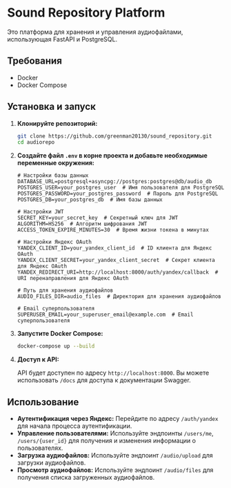 # Sound Repository Platform

Это платформа для хранения и управления аудиофайлами, использующая FastAPI и PostgreSQL.

## Требования

- Docker
- Docker Compose

## Установка и запуск

1. **Клонируйте репозиторий:**

   ```bash
   git clone https://github.com/greenman20130/sound_repository.git
   cd audiorepo
   ```
2. **Создайте файл `.env` в корне проекта и добавьте необходимые переменные окружения:**

   ```env
   # Настройки базы данных
   DATABASE_URL=postgresql+asyncpg://postgres:postgres@db/audio_db
   POSTGRES_USER=your_postgres_user  # Имя пользователя для PostgreSQL
   POSTGRES_PASSWORD=your_postgres_password  # Пароль для PostgreSQL
   POSTGRES_DB=your_postgres_db  # Имя базы данных

   # Настройки JWT
   SECRET_KEY=your_secret_key  # Секретный ключ для JWT
   ALGORITHM=HS256  # Алгоритм шифрования JWT
   ACCESS_TOKEN_EXPIRE_MINUTES=30  # Время жизни токена в минутах

   # Настройки Яндекс OAuth
   YANDEX_CLIENT_ID=your_yandex_client_id  # ID клиента для Яндекс OAuth
   YANDEX_CLIENT_SECRET=your_yandex_client_secret  # Секрет клиента для Яндекс OAuth
   YANDEX_REDIRECT_URI=http://localhost:8000/auth/yandex/callback  # URI перенаправления для Яндекс OAuth

   # Путь для хранения аудиофайлов
   AUDIO_FILES_DIR=audio_files  # Директория для хранения аудиофайлов

   # Email суперпользователя
   SUPERUSER_EMAIL=your_superuser_email@example.com  # Email суперпользователя
   ```
3. **Запустите Docker Compose:**

   ```bash
   docker-compose up --build
   ```
4. **Доступ к API:**

   API будет доступен по адресу `http://localhost:8000`. Вы можете использовать `/docs` для доступа к документации Swagger.

## Использование

- **Аутентификация через Яндекс:** Перейдите по адресу `/auth/yandex` для начала процесса аутентификации.
- **Управление пользователями:** Используйте эндпоинты `/users/me`, `/users/{user_id}` для получения и изменения информации о пользователях.
- **Загрузка аудиофайлов:** Используйте эндпоинт `/audio/upload` для загрузки аудиофайлов.
- **Просмотр аудиофайлов:** Используйте эндпоинт `/audio/files` для получения списка загруженных аудиофайлов.
